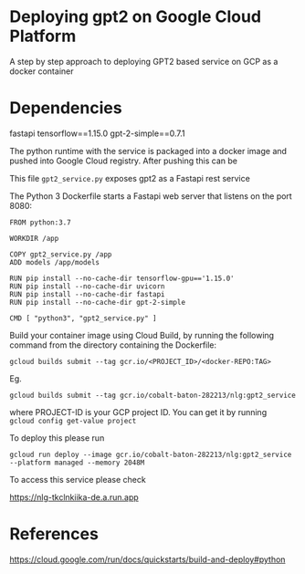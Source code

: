 # Deploying gpt2 on Google Cloud Platform
A step by step approach to deploying GPT2 based service on GCP as a docker container

# Dependencies
fastapi
tensorflow==1.15.0
gpt-2-simple==0.7.1

The python runtime with the service is packaged into a docker image and pushed into Google Cloud registry.
After pushing this can be

This file ```gpt2_service.py``` exposes gpt2 as a Fastapi rest service

The Python 3 Dockerfile starts a Fastapi web server that listens on the port 8080:

```
FROM python:3.7

WORKDIR /app

COPY gpt2_service.py /app
ADD models /app/models

RUN pip install --no-cache-dir tensorflow-gpu=='1.15.0'
RUN pip install --no-cache-dir uvicorn
RUN pip install --no-cache-dir fastapi
RUN pip install --no-cache-dir gpt-2-simple

CMD [ "python3", "gpt2_service.py" ]
```

Build your container image using Cloud Build, by running the following command from the directory containing the Dockerfile:

```
gcloud builds submit --tag gcr.io/<PROJECT_ID>/<docker-REPO:TAG>
```
Eg.

```
gcloud builds submit --tag gcr.io/cobalt-baton-282213/nlg:gpt2_service
```
where PROJECT-ID is your GCP project ID. You can get it by running 
<br>```gcloud config get-value project```

To deploy this please run
```
gcloud run deploy --image gcr.io/cobalt-baton-282213/nlg:gpt2_service --platform managed --memory 2048M
```

To access this service please check 

https://nlg-tkclnkiika-de.a.run.app



# References
https://cloud.google.com/run/docs/quickstarts/build-and-deploy#python